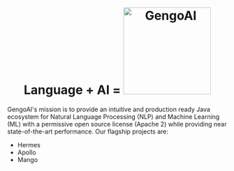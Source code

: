 <center><h1> Language + AI = <img src="https://gengoai.com/img/logo.png" alt="GengoAI" width=200/></h1></center>


GengoAI's mission is to provide an intuitive and production ready Java ecosystem for Natural Language Processing (NLP) and Machine Learning (ML) with a permissive open source license (Apache 2) while providing near state-of-the-art performance. Our flagship projects are:

* Hermes
* Apollo
* Mango
